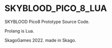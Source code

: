 # SKYBLOOD_PICO_8_LUA
SKYBLOOD Pico8 Prototype Source Code.

Prolang is Lua.

SkagoGames 2022. made in Skago.
